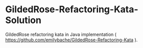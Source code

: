 # GildedRose-Refactoring-Kata-Solution

GildedRose refactoring kata in Java implementation
( https://github.com/emilybache/GildedRose-Refactoring-Kata ).
